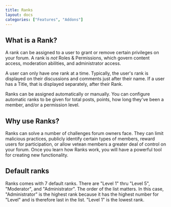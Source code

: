 ```yaml
---
title: Ranks
layout: docs
categories: ["Features", "Addons"]
---
```


## What is a Rank?

A rank can be assigned to a user to grant or remove certain privileges on your forum. A rank is *not* Roles & Permissions, which govern content access, moderation abilities, and administrator access.

A user can only have one rank at a time. Typically, the user's rank is displayed on their discussions and comments just after their name. If a user has a Title, that is displayed separately, after their Rank.

Ranks can be assigned automatically or manually. You can configure automatic ranks to be given for total posts, points, how long they've been a member, and/or a permission level.

## Why use Ranks?

Ranks can solve a number of challenges forum owners face. They can limit malicious practices, publicly identify certain types of members, reward users for participation, or allow vetean members a greater deal of control on your forum. Once you learn how Ranks work, you will have a powerful tool for creating new functionality.

## Default ranks

Ranks comes with 7 default ranks. There are "Level 1" thru "Level 5", "Moderator", and "Administrator". The order of the list matters. In this case, "Administrator" is the highest rank because it has the highest number for "Level" and is therefore last in the list. "Level 1" is the lowest rank.
